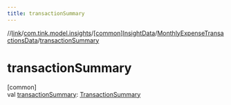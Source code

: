 ```yaml
---
title: transactionSummary
---
```

//[link](../../../../index.html)/[com.tink.model.insights](../../index.html)/[[common]InsightData](../index.html)/[MonthlyExpenseTransactionsData](index.html)/[transactionSummary](transaction-summary.html)



# transactionSummary



[common]\
val [transactionSummary](transaction-summary.html): [TransactionSummary](../../../com.tink.model.relations/[common]-transaction-summary/index.html)




